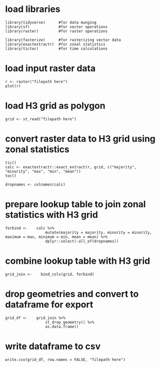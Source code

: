 # load libraries
```
library(tidyverse)      #for data munging
library(sf)             #for vector operations
library(raster)         #for raster operations

library(fasterize)      #for rasterizing vector data
library(exactextractr)  #for zonal statistics
library(tictoc)         #for time calculations
```

# load input raster data
```
r <- raster("filepath here")
plot(r)
```

# load H3 grid as polygon
```
grid <- st_read("filepath here")
```

# convert raster data to H3 grid using zonal statistics
```
tic()
calc <- exactextractr::exact_extract(r, grid, c("majority", "minority", "max", "min", "mean"))
toc()

dropnames <- colnames(calc)
```

# prepare lookup table to join zonal statistics with H3 grid
```
forbind <-	  calc %>%
		          mutate(majority = majority, minority = minority, maximum = max, minimum = min, mean = mean) %>%
		          dplyr::select(-all_of(dropnames))
```

# combine lookup table with H3 grid
```
grid_join <-	bind_cols(grid, forbind)
```

# drop geometries and convert to dataframe for export
```
grid_df <-	  grid_join %>%
		          st_drop_geometry() %>%
		          as.data.frame() 
```

# write dataframe to csv
```
write.csv(grid_df, row.names = FALSE, "filepath here")
```

